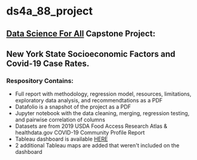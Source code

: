 # ds4a_88_project

## [Data Science For All](https://s3.us-east-2.amazonaws.com/ds4a-empowerment-2.0/DS4A_Empowerment_welcome_4-16-21_vF.pdf?latest=true) Capstone Project: 
## New York State Socioeconomic Factors and Covid-19 Case Rates.

### Respository Contains:
* Full report with methodology, regression model, resources, limitations, exploratory data analysis, and recommendtations as a PDF
* Datafolio is a snapshot of the project as a PDF
* Jupyter notebook with the data cleaning, merging, regression testing, and pairwise correlation of columns
* Datasets are from 2019 USDA Food Access Research Atlas & healthdata.gov COVID-19 Community Profile Report
* Tableau dashboard is available [HERE](https://public.tableau.com/app/profile/ibukun.olude/viz/TeamProject_Group88/Dashboard2)
* 2 additional Tableau maps are added that weren't included on the dashboard
